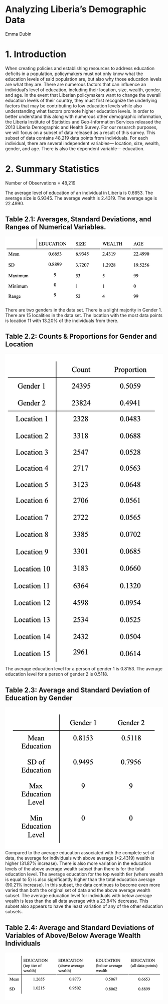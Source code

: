 # Analyzing Liberia’s Demographic Data
Emma Dubin
# 1.	Introduction
When creating policies and establishing resources to address education deficits in a population, policymakers must not only know what the education levels of said population are, but also why those education levels are what they are. There are numerous factors that can influence an individual’s level of education, including their location, size, wealth, gender, and age. In the event that Liberian policymakers want to change the overall education levels of their country, they must first recognize the underlying factors that may be contributing to low education levels while also understanding what factors promote higher education levels. In order to better understand this along with numerous other demographic information, the Liberia Institute of Statistics and Geo-Information Services released the 2013 Liberia Demographic and Health Survey. For our research purposes, we will focus on a subset of data released as a result of this survey. This subset of data contains 48,219 data points from individuals. For each individual, there are several independent variables— location, size, wealth, gender, and age. There is also the dependent variable— education.
# 2. Summary Statistics
Number of Observations = 48,219

The average level of education of an individual in Liberia is 0.6653. The average size is 6.9345. The average wealth is 2.4319. The average age is 22.4990.

## Table 2.1: Averages, Standard Deviations, and Ranges of Numerical Variables.
![](table1.png) 
There are two genders in the data set. There is a slight majority in Gender 1. There are 15 localities in the data set. The location with the most data points is location 11 with 13.20% of the individuals from there.

## Table 2.2: Counts & Proportions for Gender and Location
![](table2.png) 
The average education level for a person of gender 1 is 0.8153. The average education level for a person of gender 2 is 0.5118.

## Table 2.3: Average and Standard Deviation of Education by Gender
![](table3.png)
Compared to the average education associated with the complete set of data, the average for individuals with above average (>2.4319) wealth is higher (31.87% increase). There is also more variation in the education levels of the above average wealth subset than there is for the total education level. The average education for the top wealth tier (where wealth is equal to 5) is also significantly higher than the total education average (90.21% increase). In this subset, the data continues to become even more varied than both the original set of data and the above average wealth subset. The average education level for individuals with below average wealth is less than the all data average with a 23.84% decrease. This subset also appears to have the least variation of any of the other education subsets.

## Table 2.4: Average and Standard Deviations of Variables of Above/Below Average Wealth Individuals
![](table4.png)
